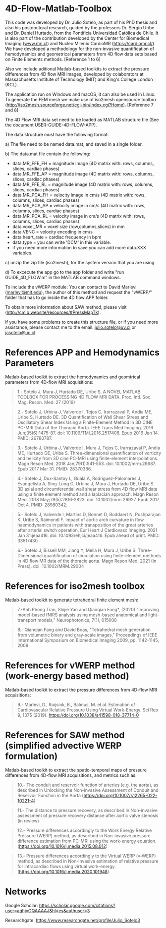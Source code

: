 # 4D-Flow-Matlab-Toolbox

This code was developed by Dr. Julio Sotelo, as part of his PhD thesis and also his postdoctoral research, guided by the professors Dr. Sergio Uribe and Dr. Daniel Hurtado, from the Pontificia Universidad Católica de Chile. It is also part of the contribution developed by the Center for Biomedical Imaging (www.mri.cl) and Nucleo Milenio CardioMR (https://cardiomr.cl/). We have developed a methodology for the non-invasive quantification of hemodynamics and geometrical parameters from 4D flow data sets based on Finite Elements methods. [Reference 1 to 6]

Also we include aditional Matlab-based toolkits to extract the pressure differences from 4D flow MRI images, developed by colaborators at Massachusetts Institute of Technology (MIT) and King's College London (KCL).

The application run on Windows and macOS, it can also be used in Linux. To generate the FEM mesh we make use of iso2mesh opensource toolbox (http://iso2mesh.sourceforge.net/cgi-bin/index.cgi?Home). [Reference 7 and 8]

The 4D Flow MRI data set need to be loaded as MATLAB structure file (See the document USER-GUIDE-4D-FLOW-APP). 

The data structure must have the following format:

a) The file need to be named data.mat, and saved in a single folder.

b) The data.mat file contain the following:

  - data.MR_FFE_FH = magnitude image (4D matrix with: rows, columns, slices, cardiac phases)
  - data.MR_FFE_AP = magnitude image (4D matrix with: rows, columns, slices, cardiac phases)
  - data.MR_FFE_RL = magnitude image (4D matrix with: rows, columns, slices, cardiac phases)
  - data.MR_PCA_FH = velocity image in cm/s (4D matrix with: rows, columns, slices, cardiac phases)
  - data.MR_PCA_AP = velocity image in cm/s (4D matrix with: rows, columns, slices, cardiac phases)
  - data.MR_PCA_RL = velocity image in cm/s (4D matrix with: rows, columns, slices, cardiac phases)
  - data.voxel_MR = voxel size (row,columns,slices) in mm
  - data.VENC = velocity encoding in cm/s
  - data.heart_rate = cardiac frequency in bpm
  - data.type = you can write 'DCM' in this variable.
  - if you need more information to save you can add more data.XXX variables. 
  
c) unzip the zip file (iso2mesh), for the system version that you are using.

d) To excecute the app go to the app folder and write "run GUIDE_4D_FLOW.m" in the MATLAB command windows.

To include the vWERP module: You can contact to David Marlevi (marlevi@mit.edu), the author of this method and request the "vWERP/" folder that has to go inside the 4D flow APP folder.

To obtain more information about SAW method, please visit (http://cmib.website/resources/#PressMapTk).

If you have some problems to create this structure file, or if you need more assistance, please contact me to the email: julio.sotelo@uv.cl or jasotelo@uc.cl.

# References APP and Hemodynamics Parameters

Matlab-based toolkit to extract the hemodynamics and geomtrical parameters from 4D-flow MRI acquisitions:

>1.- Sotelo J, Mura J, Hurtado DE, Uribe S. A NOVEL MATLAB TOOLBOX FOR PROCESSING 4D FLOW MRI DATA. Proc. Intl. Soc. Mag. Reson. Med. 27 (2019)

>2.- Sotelo J, Urbina J, Valverde I, Tejos C, Irarrazaval P, Andia ME, Uribe S, Hurtado DE. 3D Quantification of Wall Shear Stress and Oscillatory Shear Index Using a Finite-Element Method in 3D CINE PC-MRI Data of the Thoracic Aorta. IEEE Trans Med Imaging. 2016 Jun;35(6):1475-87. doi: 10.1109/TMI.2016.2517406. Epub 2016 Jan 14. PMID: 26780787.

>3.- Sotelo J, Urbina J, Valverde I, Mura J, Tejos C, Irarrazaval P, Andia ME, Hurtado DE, Uribe S. Three-dimensional quantification of vorticity and helicity from 3D cine PC-MRI using finite-element interpolations. Magn Reson Med. 2018 Jan;79(1):541-553. doi: 10.1002/mrm.26687. Epub 2017 Mar 31. PMID: 28370386.

>4.- Sotelo J, Dux-Santoy L, Guala A, Rodríguez-Palomares J, Evangelista A, Sing-Long C, Urbina J, Mura J, Hurtado DE, Uribe S. 3D axial and circumferential wall shear stress from 4D flow MRI data using a finite element method and a laplacian approach. Magn Reson Med. 2018 May;79(5):2816-2823. doi: 10.1002/mrm.26927. Epub 2017 Oct 4. PMID: 28980342.

>5.- Sotelo J, Valverde I, Martins D, Bonnet D, Boddaert N, Pushparajan K, Uribe S, Raimondi F. Impact of aortic arch curvature in flow haemodynamics in patients with transposition of the great arteries after arterial switch operation. Eur Heart J Cardiovasc Imaging. 2021 Jan 31:jeaa416. doi: 10.1093/ehjci/jeaa416. Epub ahead of print. PMID: 33517430.

>6.- Sotelo J, Bissell MM, Jiang Y, Mella H, Mura J, Uribe S. Three-Dimensional quantification of circulation using finite-element methods in 4D flow MR data of the thoracic aorta. Magn Reson Med. 2021 (In Press). doi: 10.1002/MRM.29004

# References for iso2mesh toolbox

Matlab-based toolkit to generate tetrahedral finite element mesh:

>7.-Anh Phong Tran, Shijie Yan and Qianqian Fang*, (2020) "Improving model-based fNIRS analysis using mesh-based anatomical and light-transport models," Neurophotonics, 7(1), 015008

>8.- Qianqian Fang and David Boas, "Tetrahedral mesh generation from volumetric binary and gray-scale images," Proceedings of IEEE International Symposium on Biomedical Imaging 2009, pp. 1142-1145, 2009

# References for vWERP method (work-energy based method)

Matlab-based toolkit to extract the pressure differences from 4D-flow MRI acquisitions:

>9.- Marlevi, D., Ruijsink, B., Balmus, M. et al. Estimation of Cardiovascular Relative Pressure Using Virtual Work-Energy. Sci Rep 9, 1375 (2019). https://doi.org/10.1038/s41598-018-37714-0

# References for SAW method (simplified advective WERP formulation)

Matlab-based toolkit to extract the spatio-temporal maps of pressure differences from 4D-flow MRI acquisitions, and metrics such as:

>10.-	The conduit and reservoir function of arteries (e.g. the aorta), as described in Unlocking the Non-invasive Assessment of Conduit and Reservoir Function in the Aorta (https://doi.org/10.1007/s12265-022-10221-4)

>11.-	The distance to pressure recovery, as described in Non-invasive assessment of pressure recovery distance after aortic valve stenosis (in review)

>12.-	Pressure differences accordingly to the Work Energy Relative Pressure (WERP) method, as described in Non-invasive pressure difference estimation from PC-MRI using the work-energy equation. (https://doi.org/10.1016/j.media.2015.08.012)

>13.-	Pressure differences accordingly to the Virtual WERP (v-WERP) method, as described in Non-invasive estimation of relative pressure for intracardiac flows using virtual work-energy. (https://doi.org/10.1016/j.media.2020.101948)


# Networks

Google Scholar: https://scholar.google.com/citations?user=aqhjvOQAAAAJ&hl=es&authuser=3

Researchgate: https://www.researchgate.net/profile/Julio_Sotelo3
